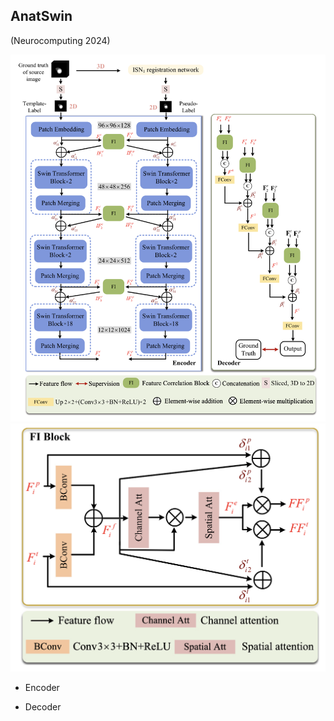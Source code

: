 ## AnatSwin

(Neurocomputing 2024)

![anatswin_arch](../asset/anatswin_arch.png)
![fi_block](../asset/fi_block.png)

- Encoder


- Decoder